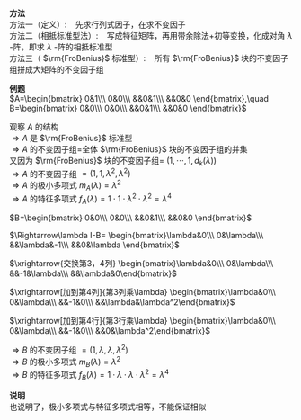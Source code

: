 **方法**  
方法一（定义）: $\enspace$  先求行列式因子，在求不变因子  
方法二（相抵标准型法）: $\enspace$  写成特征矩阵，再用带余除法+初等变换，化成对角 $\lambda$ -阵，即求 $\lambda$ -阵的相抵标准型  
方法三（ $\rm{FroBenius}$ 标准型）: $\enspace$  所有 $\rm{FroBenius}$ 块的不变因子组拼成大矩阵的不变因子组  
  
**例题**  
$A=\begin{bmatrix}  
0&1\\\  
0&0\\\  
&&0&1\\\  
&&0&0  
\end{bmatrix},\quad  
B=\begin{bmatrix}  
0&0\\\  
0&0\\\  
&&0&1\\\  
&&0&0  
\end{bmatrix}$  
  
观察 $A$ 的结构  
$\Rightarrow A$ 是 $\rm{FroBenius}$ 标准型  
$\Rightarrow A$ 的不变因子组=全体 $\rm{FroBenius}$ 块的不变因子组的并集  
又因为 $\rm{FroBenius}$ 块的不变因子组= $(1,\cdots,1,d_k(\lambda))$  
$\Rightarrow A$ 的不变因子组 $=(1,1,\lambda^2,\lambda^2)$  
$\Rightarrow A$ 的极小多项式 $m_A(\lambda)=\lambda^2$  
$\Rightarrow A$ 的特征多项式 $f_A(\lambda)=1\cdot1\cdot\lambda^2\cdot\lambda^2=\lambda^4$  
  
$B=\begin{bmatrix}  
0&0\\\  
0&0\\\  
&&0&1\\\  
&&0&0  
\end{bmatrix}$  
  
$\Rightarrow\lambda I-B=  
\begin{bmatrix}\lambda&0\\\ 0&\lambda\\\ &&\lambda&-1\\\ &&0&\lambda \end{bmatrix}$  
  
$\xrightarrow{交换第3，4列}  
\begin{bmatrix}\lambda&0\\\ 0&\lambda\\\ &&-1&\lambda\\\ &&\lambda&0\end{bmatrix}$  
  
$\xrightarrow[加到第4列]{第3列乘\lambda}  
\begin{bmatrix}\lambda&0\\\ 0&\lambda\\\ &&-1&0\\\ &&\lambda&\lambda^2\end{bmatrix}$  
  
$\xrightarrow[加到第4行]{第3行乘\lambda}  
\begin{bmatrix}\lambda&0\\\ 0&\lambda\\\ &&-1&0\\\ &&0&\lambda^2\end{bmatrix}$  
  
$\Rightarrow B$ 的不变因子组 $=(1,\lambda,\lambda,\lambda^2)$  
$\Rightarrow B$ 的极小多项式 $m_B(\lambda)=\lambda^2$  
$\Rightarrow B$ 的特征多项式 $f_B(\lambda)=1\cdot\lambda\cdot\lambda\cdot\lambda^2=\lambda^4$  
  
**说明**  
也说明了，极小多项式与特征多项式相等，不能保证相似  

